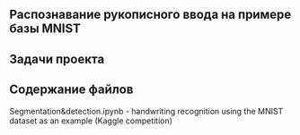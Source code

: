 ## Распознавание рукописного ввода на примере базы MNIST

## Задачи проекта

## Содержание файлов
Segmentation&detection.ipynb - handwriting recognition using the MNIST dataset as an example (Kaggle competition)
